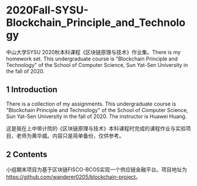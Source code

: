 # 2020Fall-SYSU-Blockchain_Principle_and_Technology
中山大学SYSU 2020秋本科课程《区块链原理与技术》作业集。There is my homework set. This undergraduate course is "Blockchain Principle and Technology" of the School of Computer Science, Sun Yat-Sen University in the fall of 2020.

## 1 Introduction

There is a collection of my assignments. This undergraduate course is "Blockchain Principle and Technology" of the School of Computer Science, Sun Yat-Sen University in the fall of 2020. The instructor is Huawei Huang.

这是我在上中带计院的《区块链原理与技术》本科课程时完成的课程作业与实验项目，老师为黄华威。内容只是简单备份，仅供参考。

## 2 Contents

小组期末项目为基于区块链FISCO-BCOS实现一个供应链金融平台。项目地址为<https://github.com/wanderer0205/blockchain-project>。
